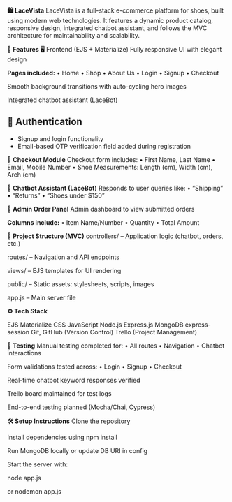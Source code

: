 **🛍️ LaceVista**
LaceVista is a full-stack e-commerce platform for shoes, built using modern web technologies. It features a dynamic product catalog, responsive design, integrated chatbot assistant, and follows the MVC architecture for maintainability and scalability.

**🚀 Features**
🖥️ Frontend (EJS + Materialize)
Fully responsive UI with elegant design

**Pages included:**
• Home
• Shop
• About Us
• Login
• Signup
• Checkout

Smooth background transitions with auto-cycling hero images

Integrated chatbot assistant (LaceBot)

## 🔐 Authentication

- Signup and login functionality  
- Email-based OTP verification field added during registration


**🛒 Checkout Module**
Checkout form includes:
• First Name, Last Name
• Email, Mobile Number
• Shoe Measurements: Length (cm), Width (cm), Arch (cm)


**🤖 Chatbot Assistant (LaceBot)**
Responds to user queries like:
• “Shipping”
• “Returns”
• “Shoes under $150”


**🧾 Admin Order Panel**
Admin dashboard to view submitted orders

**Columns include:**
• Item Name/Number
• Quantity
• Total Amount


**📂 Project Structure (MVC)**
controllers/ – Application logic (chatbot, orders, etc.)

routes/ – Navigation and API endpoints

views/ – EJS templates for UI rendering

public/ – Static assets: stylesheets, scripts, images

app.js – Main server file

**⚙️ Tech Stack**

EJS
Materialize CSS
JavaScript
Node.js
Express.js
MongoDB
express-session
Git, GitHub (Version Control)
Trello (Project Management)

**🧪 Testing**
Manual testing completed for:
• All routes
• Navigation
• Chatbot interactions

Form validations tested across:
• Login
• Signup
• Checkout

Real-time chatbot keyword responses verified

Trello board maintained for test logs

End-to-end testing planned (Mocha/Chai, Cypress)

**🛠️ Setup Instructions**
Clone the repository

Install dependencies using npm install

Run MongoDB locally or update DB URI in config

Start the server with:

node app.js

or nodemon app.js
